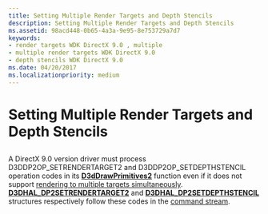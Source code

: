 ```yaml
---
title: Setting Multiple Render Targets and Depth Stencils
description: Setting Multiple Render Targets and Depth Stencils
ms.assetid: 98acd448-0b65-4a3a-9e95-8e753729a7d7
keywords:
- render targets WDK DirectX 9.0 , multiple
- multiple render targets WDK DirectX 9.0
- depth stencils WDK DirectX 9.0
ms.date: 04/20/2017
ms.localizationpriority: medium
---
```


# Setting Multiple Render Targets and Depth Stencils


## <span id="ddk_setting_multiple_render_targets_and_depth_stencils_gg"></span><span id="DDK_SETTING_MULTIPLE_RENDER_TARGETS_AND_DEPTH_STENCILS_GG"></span>


A DirectX 9.0 version driver must process D3DDP2OP\_SETRENDERTARGET2 and D3DDP2OP\_SETDEPTHSTENCIL operation codes in its [**D3dDrawPrimitives2**](/windows-hardware/drivers/ddi/d3dhal/nc-d3dhal-lpd3dhal_drawprimitives2cb) function even if it does not support [rendering to multiple targets simultaneously](rendering-to-multiple-targets-simultaneously.md). [**D3DHAL\_DP2SETRENDERTARGET2**](/windows-hardware/drivers/ddi/d3dhal/ns-d3dhal-_d3dhal_dp2setrendertarget2) and [**D3DHAL\_DP2SETDEPTHSTENCIL**](/windows-hardware/drivers/ddi/d3dhal/ns-d3dhal-_d3dhal_dp2setdepthstencil) structures respectively follow these codes in the [command stream](command-stream.md).

 

